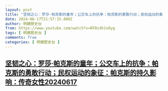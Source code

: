 ```yaml
---
layout: post
title: "坚韧之心：罗莎·帕克斯的童年；公交车上的抗争：帕克斯的勇敢行动；民权运动的象征：帕克斯的持久影响：传奇女性20240617"
date: 2024-06-17T21:57:15.000Z
author: 明鏡歷史台
from: https://www.youtube.com/watch?v=RF0idh1sOyg
tags: [ 明鏡歷史台 ]
comments: True
categories: [ 明鏡歷史台 ]
---
```

<!--1718661435000-->
[坚韧之心：罗莎·帕克斯的童年；公交车上的抗争：帕克斯的勇敢行动；民权运动的象征：帕克斯的持久影响：传奇女性20240617](https://www.youtube.com/watch?v=RF0idh1sOyg)
------

<div>

</div>
